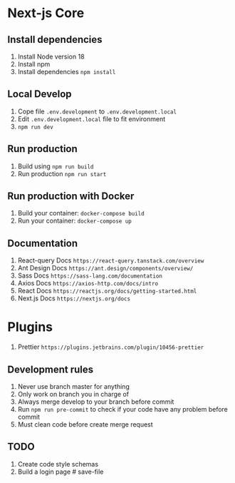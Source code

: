 # Next-js Core

## Install dependencies

1. Install Node version 18
2. Install npm
3. Install dependencies
   `npm install`

## Local Develop

1. Cope file `.env.development` to `.env.development.local`
2. Edit `.env.development.local` file to fit environment
3. `npm run dev`

## Run production

1. Build using `npm run build`
2. Run production `npm run start`

## Run production with Docker

1. Build your container: `docker-compose build`
2. Run your container: `docker-compose up`

## Documentation

1. React-query Docs `https://react-query.tanstack.com/overview`
2. Ant Design Docs `https://ant.design/components/overview/`
3. Sass Docs `https://sass-lang.com/documentation`
4. Axios Docs `https://axios-http.com/docs/intro`
5. React Docs `https://reactjs.org/docs/getting-started.html`
6. Next.js Docs `https://nextjs.org/docs`

# Plugins

1. Prettier `https://plugins.jetbrains.com/plugin/10456-prettier`

## Development rules

1. Never use branch master for anything
2. Only work on branch you in charge of
3. Always merge develop to your branch before commit
4. Run `npm run pre-commit` to check if your code have any problem before commit
5. Must clean code before create merge request

## TODO

1. Create code style schemas
2. Build a login page
#   s a v e - f i l e  
 